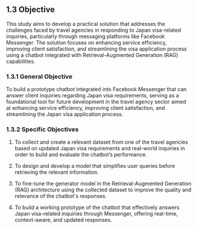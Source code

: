 ## 1.3 Objective
This study aims to develop a practical solution that addresses the challenges faced by travel agencies in responding to Japan visa-related inquiries, particularly through messaging platforms like Facebook Messenger. The solution focuses on enhancing service efficiency, improving client satisfaction, and streamlining the visa application process using a chatbot integrated with Retrieval-Augmented Generation (RAG) capabilities.

### 1.3.1 General Objective
To build a prototype chatbot integrated into Facebook Messenger that can answer client inquiries regarding Japan visa requirements, serving as a foundational tool for future development in the travel agency sector aimed at enhancing service efficiency, improving client satisfaction, and streamlining the Japan visa application process.

### 1.3.2 Specific Objectives

1. To collect and create a relevant dataset from one of the travel agencies based on updated Japan visa requirements and real-world inquiries in order to build and evaluate the chatbot’s performance.

2. To design and develop a model that simplifies user queries before retrieving the relevant information.

3. To fine-tune the generator model in the Retrieval-Augmented Generation (RAG) architecture using the collected dataset to improve the quality and relevance of the chatbot's responses.

4. To build a working prototype of the chatbot that effectively answers Japan visa-related inquiries through Messenger, offering real-time, context-aware, and updated responses.